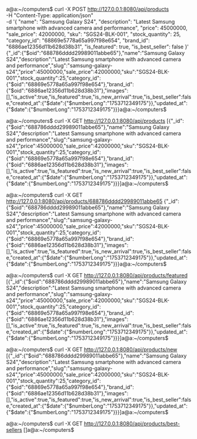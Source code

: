 a@a:~/computers$ curl -X POST http://127.0.0.1:8080/api/products \
  -H "Content-Type: application/json" \
  -d '{
    "name": "Samsung Galaxy S24",
    "description": "Latest Samsung smartphone with advanced camera and performance",
    "price": 45000000,
    "sale_price": 42000000,
    "sku": "SGS24-BLK-001",
    "stock_quantity": 25,
    "category_id": "68869e5778a65a997f98e654",
    "brand_id": "6886ae12356d11b628d38b31",
    "is_featured": true,
    "is_best_seller": false
  }'
{"_id":{"$oid":"688786dddd29989011abbe65"},"name":"Samsung Galaxy S24","description":"Latest Samsung smartphone with advanced camera and performance","slug":"samsung-galaxy-s24","price":45000000,"sale_price":42000000,"sku":"SGS24-BLK-001","stock_quantity":25,"category_id":{"$oid":"68869e5778a65a997f98e654"},"brand_id":{"$oid":"6886ae12356d11b628d38b31"},"images":[],"is_active":true,"is_featured":true,"is_new_arrival":true,"is_best_seller":false,"created_at":{"$date":{"$numberLong":"1753712349175"}},"updated_at":{"$date":{"$numberLong":"1753712349175"}}}a@a:~/computers$ 








a@a:~/computers$ curl -X GET http://127.0.0.1:8080/api/products
[{"_id":{"$oid":"688786dddd29989011abbe65"},"name":"Samsung Galaxy S24","description":"Latest Samsung smartphone with advanced camera and performance","slug":"samsung-galaxy-s24","price":45000000,"sale_price":42000000,"sku":"SGS24-BLK-001","stock_quantity":25,"category_id":{"$oid":"68869e5778a65a997f98e654"},"brand_id":{"$oid":"6886ae12356d11b628d38b31"},"images":[],"is_active":true,"is_featured":true,"is_new_arrival":true,"is_best_seller":false,"created_at":{"$date":{"$numberLong":"1753712349175"}},"updated_at":{"$date":{"$numberLong":"1753712349175"}}}]a@a:~/computers$ 






a@a:~/computers$ curl -X GET http://127.0.0.1:8080/api/products/688786dddd29989011abbe65
{"_id":{"$oid":"688786dddd29989011abbe65"},"name":"Samsung Galaxy S24","description":"Latest Samsung smartphone with advanced camera and performance","slug":"samsung-galaxy-s24","price":45000000,"sale_price":42000000,"sku":"SGS24-BLK-001","stock_quantity":25,"category_id":{"$oid":"68869e5778a65a997f98e654"},"brand_id":{"$oid":"6886ae12356d11b628d38b31"},"images":[],"is_active":true,"is_featured":true,"is_new_arrival":true,"is_best_seller":false,"created_at":{"$date":{"$numberLong":"1753712349175"}},"updated_at":{"$date":{"$numberLong":"1753712349175"}}}a@a:~/computers$ 





a@a:~/computers$ curl -X GET http://127.0.0.1:8080/api/products/featured
[{"_id":{"$oid":"688786dddd29989011abbe65"},"name":"Samsung Galaxy S24","description":"Latest Samsung smartphone with advanced camera and performance","slug":"samsung-galaxy-s24","price":45000000,"sale_price":42000000,"sku":"SGS24-BLK-001","stock_quantity":25,"category_id":{"$oid":"68869e5778a65a997f98e654"},"brand_id":{"$oid":"6886ae12356d11b628d38b31"},"images":[],"is_active":true,"is_featured":true,"is_new_arrival":true,"is_best_seller":false,"created_at":{"$date":{"$numberLong":"1753712349175"}},"updated_at":{"$date":{"$numberLong":"1753712349175"}}}]a@a:~/computers$ 





a@a:~/computers$ curl -X GET http://127.0.0.1:8080/api/products/new
[{"_id":{"$oid":"688786dddd29989011abbe65"},"name":"Samsung Galaxy S24","description":"Latest Samsung smartphone with advanced camera and performance","slug":"samsung-galaxy-s24","price":45000000,"sale_price":42000000,"sku":"SGS24-BLK-001","stock_quantity":25,"category_id":{"$oid":"68869e5778a65a997f98e654"},"brand_id":{"$oid":"6886ae12356d11b628d38b31"},"images":[],"is_active":true,"is_featured":true,"is_new_arrival":true,"is_best_seller":false,"created_at":{"$date":{"$numberLong":"1753712349175"}},"updated_at":{"$date":{"$numberLong":"1753712349175"}}}]a@a:~/computers$ 







a@a:~/computers$ curl -X GET http://127.0.0.1:8080/api/products/best-sellers
[]a@a:~/computers$ 



